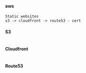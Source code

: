 #### aws
```
Static websites
s3 -> cloudfront -> route53 - cert
```

#### S3
```

```

#### Cloudfront
```

```

#### Route53
```

```